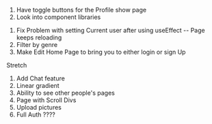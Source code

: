 1. Have toggle buttons for the Profile show page
2. Look into component libraries 


<!-- 1. Get pictures to render
2. Create challenge Show page with Tasks and Task Challenges  -->
<!-- 3. Create UserChallenge -->

<!-- 1. Get Android emulator  -->
<!-- 2. Fetch data with these -->
<!-- 3. Test out endpoints and use .env global var -->
<!-- 4. Finalize post request for UTC -->

1. Fix Problem with setting Current user after using useEffect -- Page keeps reloading 
2. Filter by genre
3. Make Edit Home Page to bring you to either login or sign Up

Stretch 

1. Add Chat feature
2. Linear gradient
3. Ability to see other people's pages 
4. Page with Scroll Divs 
5. Upload pictures
6. Full Auth ????